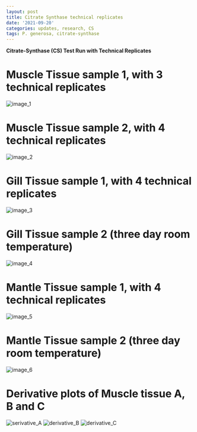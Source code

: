 ```yaml
---
layout: post
title: Citrate Synthase technical replicates
date: '2021-09-20'
categories: updates, research, CS
tags: P. generosa, citrate-synthase
---
```

**Citrate-Synthase (CS) Test Run with Technical Replicates**

# Muscle Tissue sample 1, with 3 technical replicates

![image_1](https://raw.githubusercontent.com/ocattau/ocattau.github.io/master/assets/tech%20reps%20(muscle%20%231).png)

# Muscle Tissue sample 2, with 4 technical replicates
![image_2](https://raw.githubusercontent.com/ocattau/ocattau.github.io/master/assets/muscle%20tissue%20%232%20image.png)

# Gill Tissue sample 1, with 4 technical replicates
![image_3](https://raw.githubusercontent.com/ocattau/ocattau.github.io/master/assets/normal%20gill%20tech%20reps%209.20.21-1.png)

# Gill Tissue sample 2 (three day room temperature) 
![image_4](https://raw.githubusercontent.com/ocattau/ocattau.github.io/master/assets/hot%20gill%20tech%20rep%209.20.21-1.png)

# Mantle Tissue sample 1, with 4 technical replicates
![image_5](https://raw.githubusercontent.com/ocattau/ocattau.github.io/master/assets/mantle%20tissue%20(normal)-1.png)

# Mantle Tissue sample 2 (three day room temperature)
![image_6](https://raw.githubusercontent.com/ocattau/ocattau.github.io/master/assets/hot%20mantle%20tissue%20tech%20reps%209.20.21-1.png)

# Derivative plots of Muscle tissue A, B and C
![serivative_A](https://raw.githubusercontent.com/ocattau/ocattau.github.io/master/assets/derivative%20plot%20(muscle%20tissue)%20test%209.20.21-1.png)
![derivative_B](https://raw.githubusercontent.com/ocattau/ocattau.github.io/master/assets/derivative%20musc_B%209.20.21-1.png)
![derivative_C](https://raw.githubusercontent.com/ocattau/ocattau.github.io/master/assets/musc_C%20derivative%209.20.21-1.png)



